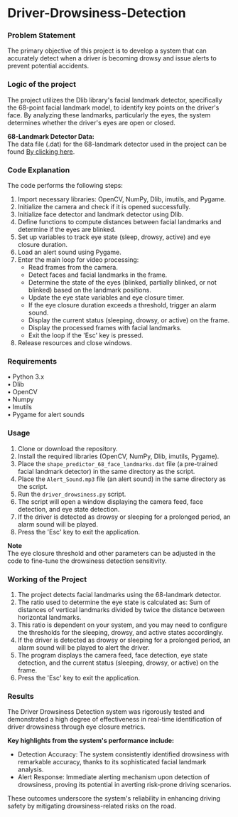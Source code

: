 # Driver-Drowsiness-Detection


### Problem Statement
The primary objective of this project is to develop a system that can accurately detect when a driver is becoming drowsy and issue alerts to prevent potential accidents.


### Logic of the project
The project utilizes the Dlib library's facial landmark detector, specifically the 68-point facial landmark model, to identify key points on the driver's face. By analyzing these landmarks, particularly the eyes, the system determines whether the driver's eyes are open or closed.

**68-Landmark Detector Data:**   
The data file (.dat) for the 68-landmark detector used in the project can be found <a href="http://dlib.net/files/shape_predictor_68_face_landmarks.dat.bz2"> By clicking here</a>.


### Code Explanation
The code performs the following steps:
1.	Import necessary libraries: OpenCV, NumPy, Dlib, imutils, and Pygame.
2.	Initialize the camera and check if it is opened successfully.
3.	Initialize face detector and landmark detector using Dlib.
4.	Define functions to compute distances between facial landmarks and determine if the eyes are blinked.
5.	Set up variables to track eye state (sleep, drowsy, active) and eye closure duration.
6.	Load an alert sound using Pygame.
7.	Enter the main loop for video processing:
    - Read frames from the camera.
    - Detect faces and facial landmarks in the frame.
    - Determine the state of the eyes (blinked, partially blinked, or not blinked) based on the landmark positions.
    - Update the eye state variables and eye closure timer.
    - If the eye closure duration exceeds a threshold, trigger an alarm sound.
    - Display the current status (sleeping, drowsy, or active) on the frame.
    - Display the processed frames with facial landmarks.
    - Exit the loop if the 'Esc' key is pressed.
8.	Release resources and close windows.


### Requirements
•	Python 3.x   
•	Dlib   
•	OpenCV   
•	Numpy   
•	Imutils   
•	Pygame for alert sounds


### Usage
1.	Clone or download the repository.
2.	Install the required libraries (OpenCV, NumPy, Dlib, imutils, Pygame).
3.	Place the `shape_predictor_68_face_landmarks.dat` file (a pre-trained facial landmark detector) in the same directory as the script.
4.	Place the `Alert_Sound.mp3` file (an alert sound) in the same directory as the script.
5.	Run the `driver_drowsiness.py` script.
6.	The script will open a window displaying the camera feed, face detection, and eye state detection.
7.	If the driver is detected as drowsy or sleeping for a prolonged period, an alarm sound will be played.
8.	Press the 'Esc' key to exit the application.  

**Note**   
The eye closure threshold and other parameters can be adjusted in the code to fine-tune the drowsiness detection sensitivity.


### Working of the Project
1.	The project detects facial landmarks using the 68-landmark detector.
2.	The ratio used to determine the eye state is calculated as: Sum of distances of vertical landmarks divided by twice the distance between horizontal landmarks.
3.	This ratio is dependent on your system, and you may need to configure the thresholds for the sleeping, drowsy, and active states accordingly.
4.	If the driver is detected as drowsy or sleeping for a prolonged period, an alarm sound will be played to alert the driver.
5.	The program displays the camera feed, face detection, eye state detection, and the current status (sleeping, drowsy, or active) on the frame.
6.	Press the 'Esc' key to exit the application.


### Results
The Driver Drowsiness Detection system was rigorously tested and demonstrated a high degree of effectiveness in real-time identification of driver drowsiness through eye closure metrics.    

**Key highlights from the system's performance include:**  
- Detection Accuracy: The system consistently identified drowsiness with remarkable accuracy, thanks to its sophisticated facial landmark analysis.
- Alert Response: Immediate alerting mechanism upon detection of drowsiness, proving its potential in averting risk-prone driving scenarios.
    
These outcomes underscore the system's reliability in enhancing driving safety by mitigating drowsiness-related risks on the road.
